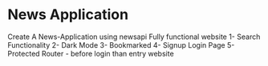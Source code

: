 # News Application
Create A News-Application using newsapi 
Fully functional website 
1- Search Functionality 
2- Dark Mode
3- Bookmarked 
4- Signup Login Page
5- Protected Router - before login than entry website


